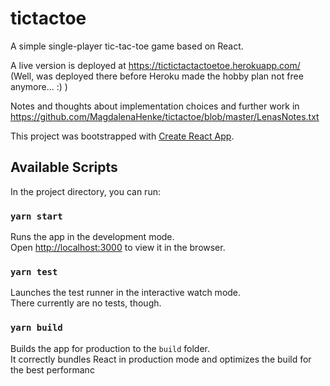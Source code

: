 # tictactoe
A simple single-player tic-tac-toe game based on React.

A live version is deployed at https://tictictactactoetoe.herokuapp.com/
(Well, was deployed there before Heroku made the hobby plan not free anymore... :) )

Notes and thoughts about implementation choices and further work in https://github.com/MagdalenaHenke/tictactoe/blob/master/LenasNotes.txt


This project was bootstrapped with [Create React App](https://github.com/facebook/create-react-app).

## Available Scripts

In the project directory, you can run:

### `yarn start`

Runs the app in the development mode.<br />
Open [http://localhost:3000](http://localhost:3000) to view it in the browser.

### `yarn test`

Launches the test runner in the interactive watch mode.<br />
There currently are no tests, though.

### `yarn build`

Builds the app for production to the `build` folder.<br />
It correctly bundles React in production mode and optimizes the build for the best performanc
